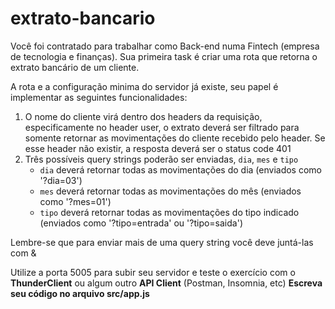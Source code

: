 # extrato-bancario

Você foi contratado para trabalhar como Back-end numa Fintech (empresa de tecnologia e finanças). Sua primeira task é criar uma rota que retorna o extrato bancário de um cliente.

A rota e a configuração minima do servidor já existe, seu papel é implementar as seguintes funcionalidades:

1. O nome do cliente virá dentro dos headers da requisição, especificamente no header user, o extrato deverá ser filtrado para somente retornar as movimentações do cliente recebido pelo header. Se esse header não existir, a resposta deverá ser o status code 401
2. Três possíveis query strings poderão ser enviadas, `dia`, `mes` e `tipo`
    - `dia` deverá retornar todas as movimentações do dia (enviados como '?dia=03')
    - `mes` deverá retornar todas as movimentações do mês (enviados como '?mes=01')
    - `tipo` deverá retornar todas as movimentações do tipo indicado (enviados como '?tipo=entrada' ou '?tipo=saida')

Lembre-se que para enviar mais de uma query string você deve juntá-las com &

Utilize a porta 5005 para subir seu servidor e teste o exercício com o **ThunderClient** ou algum outro **API Client** (Postman, Insomnia, etc)
**Escreva seu código no arquivo src/app.js**
